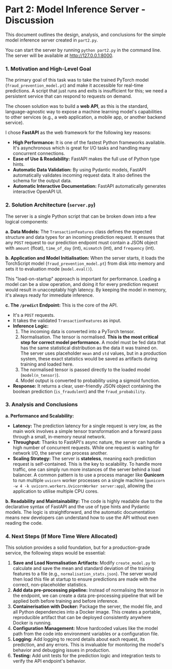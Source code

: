 
# Part 2: Model Inference Server - Discussion

This document outlines the design, analysis, and conclusions for the simple model inference server created in `part2.py`.

You can start the server by running `python part2.py` in the command line. The server will be available at http://127.0.0.1:8000.

### 1. Motivation and High-Level Goal

The primary goal of this task was to take the trained PyTorch model (`fraud_prevention_model.pt`) and make it accessible for real-time predictions. A script that just runs and exits is insufficient for this; we need a persistent service that can respond to requests on demand.

The chosen solution was to build a **web API**, as this is the standard, language-agnostic way to expose a machine learning model's capabilities to other services (e.g., a web application, a mobile app, or another backend service).

I chose **FastAPI** as the web framework for the following key reasons:

*   **High Performance:** It is one of the fastest Python frameworks available. It's asynchronous which is great for I/O tasks and handling many concurrent connections.
*   **Ease of Use & Readability:** FastAPI makes the full use of Python type hints.
*   **Automatic Data Validation:** By using Pydantic models, FastAPI automatically validates incoming request data. It also defines the schema for the output data.
*   **Automatic Interactive Documentation:** FastAPI automatically generates interactive OpenAPI UI.

### 2. Solution Architecture (`server.py`)

The server is a single Python script that can be broken down into a few logical components:

**a. Data Models:**
The `TransactionFeatures` class defines the expected structure and data types for an incoming prediction request. It ensures that any `POST` request to our prediction endpoint must contain a JSON object with `amount` (float), `time_of_day` (int), `mismatch` (int), and `frequency` (int).

**b. Application and Model Initialisation:**
When the server starts, it loads the TorchScript model (`fraud_prevention_model.pt`) from disk into memory and sets it to evaluation mode (`model.eval()`).

This "load-on-startup" approach is important for performance. Loading a model can be a slow operation, and doing it for every prediction request would result in unacceptably high latency. By keeping the model in memory, it's always ready for immediate inference.

**c. The `/predict` Endpoint:**
This is the core of the API.
*   It's a `POST` requests.
*   It takes the validated `TransactionFeatures` as input.
*   **Inference Logic:**
    1.  The incoming data is converted into a PyTorch tensor.
    2.  Normalisation. The tensor is normalised. **This is the most critical step for correct model performance.** A model must be fed data that has the same statistical distribution as the data it was trained on. The server uses placeholder `mean` and `std` values, but in a production system, these exact statistics would be saved as artifacts during training and loaded here.
    3.  The normalised tensor is passed directly to the loaded model (`model(n_tensor)`).
    4.  Model output is converted to probability using a sigmoid function.
*   **Response:** It returns a clear, user-friendly JSON object containing the boolean prediction (`is_fraudulent`) and the `fraud_probability`.

### 3. Analysis and Conclusions

**a. Performance and Scalability:**
*   **Latency:** The prediction latency for a single request is very low, as the main work involves a simple tensor transformation and a forward pass through a small, in-memory neural network.
*   **Throughput:** Thanks to FastAPI's async nature, the server can handle a high number of concurrent requests. While one request is waiting for network I/O, the server can process another.
*   **Scaling Strategy:** The server is **stateless**, meaning each prediction request is self-contained. This is the key to scalability. To handle more traffic, one can simply run more instances of the server behind a load balancer. A common pattern is to use a process manager like **Gunicorn** to run multiple `uvicorn` worker processes on a single machine (`gunicorn -w 4 -k uvicorn.workers.UvicornWorker server:app`), allowing the application to utilise multiple CPU cores.

**b. Readability and Maintainability:**
The code is highly readable due to the declarative syntax of FastAPI and the use of type hints and Pydantic models. The logic is straightforward, and the automatic documentation means new developers can understand how to use the API without even reading the code.

### 4. Next Steps (If More Time Were Allocated)

This solution provides a solid foundation, but for a production-grade service, the following steps would be essential:

1.  **Save and Load Normalisation Artifacts:** Modify `create_model.py` to calculate and save the mean and standard deviation of the training features to a file (e.g., `normalisation_stats.json`). The server would then load this file at startup to ensure predictions are made with the correct, non-placeholder statistics.
2.  **Add data pre-processing pipeline:** Instead of normalising the tensor in the endpoint, we can create a data pre-processing pipeline that will be applied both before training and before inference.
3.  **Containerisation with Docker:** Package the server, the model file, and all Python dependencies into a Docker image. This creates a portable, reproducible artifact that can be deployed consistently anywhere Docker is running.
4.  **Configuration Management:** Move hardcoded values like the model path from the code into environment variables or a configuration file.
5.  **Logging:** Add logging to record details about each request, its prediction, and any errors. This is invaluable for monitoring the model's behavior and debugging issues in production.
6.  **Testing:** Add unit tests for the prediction logic and integration tests to verify the API endpoint's behavior.

